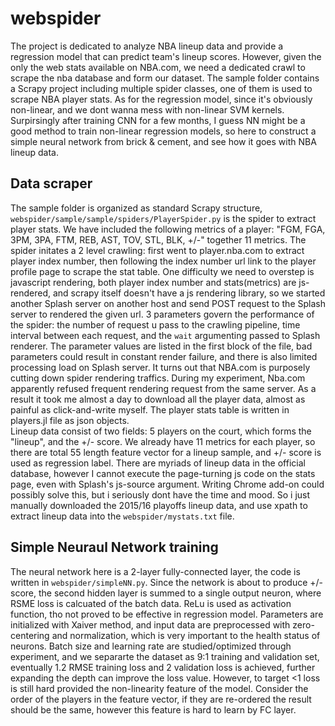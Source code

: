 # webspider
The project is dedicated to analyze NBA lineup data and provide a regression model that can predict team's lineup scores. However, given the only the web stats available on NBA.com, we need a dedicated crawl to scrape the nba database and form our dataset. The sample folder contains a Scrapy project including multiple spider classes, one of them is used to scrape NBA player stats. As for the regression model, since it's obviously non-linear, and we dont wanna mess with non-linear SVM kernels. Surpirsingly after training CNN for a few months, I guess NN might be a good method to train non-linear regression models, so here to construct a simple neural network from brick & cement, and see how it goes with NBA lineup data.
## Data scraper
The sample folder is organized as standard Scrapy structure, `webspider/sample/sample/spiders/PlayerSpider.py` is the spider to extract player stats. We have included the following metrics of a player: "FGM, FGA, 3PM, 3PA, FTM, REB, AST, TOV, STL, BLK, +/-" together 11 metrics. The spider initates a 2 level crawling: first went to player.nba.com to extract player index number, then following the index number url link to the player profile page to scrape the stat table. One difficulty we need to overstep is javascript rendering, both player index number and stats(metrics) are js-rendered, and scrapy itself doesn't have a js rendering library, so we started another Splash server on another host and send POST request to the Splash server to rendered the given url. 3 parameters govern the performance of the spider: the number of request u pass to the crawling pipeline, time interval between each request, and the `wait` argumenting passed to Splash renderer. The parameter values are listed in the first block of the file, bad parameters could result in constant render failure, and there is also limited processing load on Splash server. It turns out that NBA.com is purposely cutting down spider rendering traffics. During my experiment, Nba.com apparently refused frequent rendering request from the same server. As a result it took me almost a day to download all the player data, almost as painful as click-and-write myself. The player stats table is written in players.jl file as json objects.  
Lineup data consist of two fields: 5 players on the court, which forms the "lineup", and the +/- score. We already have 11 metrics for each player, so there are total 55 length feature vector for a lineup sample, and +/- score is used as regression label. There are myriads of lineup data in the official database, however I cannot execute the page-turning js code on the stats page, even with Splash's js-source argument. Writing Chrome add-on could possibly solve this, but i seriously dont have the time and mood. So i just manually downloaded the 2015/16 playoffs lineup data, and use xpath to extract lineup data into the `webspider/mystats.txt` file.  
## Simple Neuraul Network training
The neural network here is a 2-layer fully-connected layer, the code is written in `webspider/simpleNN.py`. Since the network is about to produce +/- score, the second hidden layer is summed to a single output neuron, where RSME loss is calcuated of the batch data. ReLu is used as activation function, tho not proved to be effective in regression model. Parameters are initialized with Xaiver method, and input data are preprocessed with zero-centering and normalization, which is very important to the health status of neurons. Batch size and learning rate are studied/optimized through experiment, and we separarte the dataset as 9:1 training and validation set, eventually 1.2 RMSE training loss and 2 validation loss is achieved, further expanding the depth can improve the loss value. However, to target <1 loss is still hard provided the non-linearity feature of the model. Consider the order of the players in the feature vector, if they are re-ordered the result should be the same, however this feature is hard to learn by FC layer.


